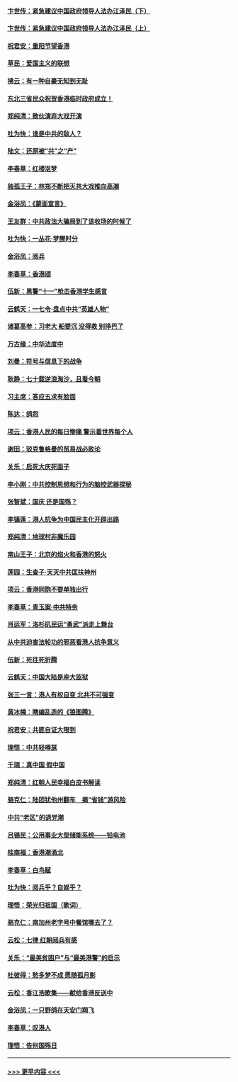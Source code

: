 #### [卞世传：紧急建议中国政府领导人法办江泽民（下）](../pages/nsc993/n11573390.md?t=10080144) 
#### [卞世传：紧急建议中国政府领导人法办江泽民（上）](../pages/nsc993/n11573208.md?t=10080144) 
#### [祝君安：重阳节望香港](../pages/nsc993/n11573190.md?t=10080144) 
#### [草民：爱国主义的联想](../pages/nsc993/n11572333.md?t=10080144) 
#### [拂云：有一种自豪无知到无耻](../pages/nsc993/n11572006.md?t=10080144) 
#### [东北三省民众祝贺香港临时政府成立！](../pages/nsc993/n11571215.md?t=10080144) 
#### [郑纯清：散伙演弃大戏开演](../pages/nsc993/n11570826.md?t=10080144) 
#### [吐为快：谁是中共的敌人？](../pages/nsc993/n11570817.md?t=10080144) 
#### [陆文：还原被“共”之“产”](../pages/nsc993/n11570798.md?t=10080144) 
#### [李春草：红楼沤梦](../pages/nsc993/n11569673.md?t=10080144) 
#### [独孤王子：林郑不断把灭共大戏推向高潮](../pages/nsc993/n11569381.md?t=10080144) 
#### [金浴凤：《蒙面宣言》](../pages/nsc993/n11569368.md?t=10080144) 
#### [王友群：中共政法大骗局到了该收场的时候了](../pages/nsc993/n11568940.md?t=10080144) 
#### [吐为快：一丛花‧梦醒时分](../pages/nsc993/n11567491.md?t=10080144) 
#### [金浴凤：阅兵](../pages/nsc993/n11567454.md?t=10080144) 
#### [李春草：香港颂](../pages/nsc993/n11567444.md?t=10080144) 
#### [伍新：黑警“十一”枪击香港学生感言](../pages/nsc993/n11567426.md?t=10080144) 
#### [云鹤天：一七令‧盘点中共“英雄人物”](../pages/nsc993/n11567091.md?t=10080144) 
#### [诸葛高参：习老大 船要沉 没得救 别挣巴了](../pages/nsc993/n11566976.md?t=10080144) 
#### [万古缘：中华法度中](../pages/nsc993/n11566726.md?t=10080144) 
#### [刘曼：符号与信息下的战争](../pages/nsc993/n11564655.md?t=10080144) 
#### [耿静：七十载逆浪淘沙，且看今朝](../pages/nsc993/n11564520.md?t=10080144) 
#### [习主席：答应五求有脸面](../pages/nsc993/n11563953.md?t=10080144) 
#### [陈达：鸽怨](../pages/nsc993/n11561879.md?t=10080144) 
#### [项云：香港人民的每日惨痛  警示着世界每个人](../pages/nsc993/n11559273.md?t=10080144) 
#### [谢田：驳克鲁格曼的贸易战必败论](../pages/nsc993/n11555840.md?t=10080144) 
#### [关乐：启死大庆死面子](../pages/nsc993/n11556823.md?t=10080144) 
#### [李小刚：中共控制思想和行为的脑控武器探秘](../pages/nsc993/n11556776.md?t=10080144) 
#### [张智斌：国庆  还是国殇？](../pages/nsc993/n11556617.md?t=10080144) 
#### [李镇莲：港人抗争为中国民主化开辟出路](../pages/nsc993/n11556570.md?t=10080144) 
#### [郑纯清：地球村非魔乐园](../pages/nsc993/n11555415.md?t=10080144) 
#### [南山王子：北京的焰火和香港的怒火](../pages/nsc993/n11555318.md?t=10080144) 
#### [莲园：生查子·天灭中共匡扶神州](../pages/nsc993/n11555302.md?t=10080144) 
#### [项云：香港同胞不要单独出行](../pages/nsc993/n11555276.md?t=10080144) 
#### [李春草：青玉案‧中共特务](../pages/nsc993/n11552356.md?t=10080144) 
#### [肖运军：洛杉矶民运“勇武”派走上舞台](../pages/nsc993/n11551595.md?t=10080144) 
#### [从中共迫害法轮功的邪恶看港人抗争意义](../pages/nsc993/n11540858.md?t=10080144) 
#### [伍新：死往死折腾](../pages/nsc993/n11550174.md?t=10080144) 
#### [云鹤天：中国大陆是座大监狱](../pages/nsc993/n11550155.md?t=10080144) 
#### [张三一言：港人有权自变 北共不可强变](../pages/nsc993/n11550132.md?t=10080144) 
#### [黄冰楠：瞎编乱造的《狼图腾》](../pages/nsc993/n11550082.md?t=10080144) 
#### [祝君安：共匪自证大限到](../pages/nsc993/n11550041.md?t=10080144) 
#### [理悟：中共轻嘚瑟](../pages/nsc993/n11547978.md?t=10080144) 
#### [千瑞：真中国 假中国](../pages/nsc993/n11547865.md?t=10080144) 
#### [郑纯清：红朝人民幸福白皮书解读](../pages/nsc993/n11547499.md?t=10080144) 
#### [骆克仁：陆团犹他州翻车　揭“省钱”游风险](../pages/nsc993/n11546977.md?t=10080144) 
#### [中共“老区”的退党潮](../pages/nsc993/n11545995.md?t=10080144) 
#### [吕锡民：公用事业大型储能系统——铅电池](../pages/nsc993/n11545701.md?t=10080144) 
#### [桂南福：香港潮涌北](../pages/nsc993/n11545682.md?t=10080144) 
#### [李春草：白鸟赋](../pages/nsc993/n11545663.md?t=10080144) 
#### [吐为快：阅兵乎？自娱乎？](../pages/nsc993/n11545625.md?t=10080144) 
#### [理悟：荣光归祖国（歌词）](../pages/nsc993/n11545616.md?t=10080144) 
#### [骆克仁：南加州老字号中餐馆哪去了？](../pages/nsc993/n11545120.md?t=10080144) 
#### [云松：七律 红朝阅兵有感](../pages/nsc993/n11542394.md?t=10080144) 
#### [关乐：“最美贫困户”与“最美港警”的启示](../pages/nsc993/n11542252.md?t=10080144) 
#### [杜彼得：愁多梦不成 愿随孤月影](../pages/nsc993/n11540296.md?t=10080144) 
#### [云松：香江浩歌集——献给香港反送中](../pages/nsc993/n11540149.md?t=10080144) 
#### [金浴凤：一只野鸽在天安门翔飞](../pages/nsc993/n11540280.md?t=10080144) 
#### [李春草：叹港人](../pages/nsc993/n11540119.md?t=10080144) 
#### [理悟：告别国殇日](../pages/nsc993/n11539610.md?t=10080144) 

----
#### [ >>> 更早内容 <<< ](../indexes/nsc993-earlier.md)

